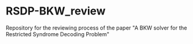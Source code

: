 # RSDP-BKW_review
Repository for the reviewing process of the paper "A BKW solver for the Restricted Syndrome Decoding Problem"
